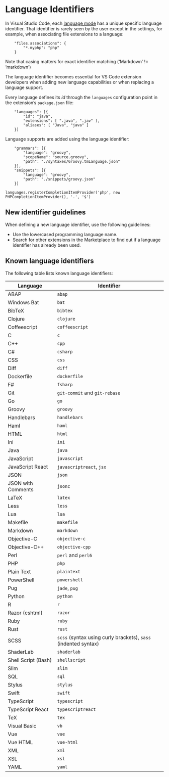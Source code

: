 Language Identifiers
====================

In Visual Studio Code, each [language mode](/docs/languages/overview.md#changing-the-language-for-the-selected-file) has a unique specific language identifier. That identifier is rarely seen by the user except in the settings, for example, when associating file extensions to a language:

        "files.associations": {
            "*.myphp": "php"
        }

Note that casing matters for exact identifier matching (‘Markdown’ != ‘markdown’)

The language identifier becomes essential for VS Code extension developers when adding new language capabilities or when replacing a language support.

Every language defines its *id* through the `languages` configuration point in the extension’s `package.json` file:

        "languages": [{
            "id": "java",
            "extensions": [ ".java", ".jav" ],
            "aliases": [ "Java", "java" ]
        }]

Language supports are added using the language identifier:

        "grammars": [{
            "language": "groovy",
            "scopeName": "source.groovy",
            "path": "./syntaxes/Groovy.tmLanguage.json"
        }],
        "snippets": [{
            "language": "groovy",
            "path": "./snippets/groovy.json"
        }]

    languages.registerCompletionItemProvider('php', new PHPCompletionItemProvider(), '.', '$')

New identifier guidelines
-------------------------

When defining a new language identifier, use the following guidelines:

-   Use the lowercased programming language name.
-   Search for other extensions in the Marketplace to find out if a language identifier has already been used.

Known language identifiers
--------------------------

The following table lists known language identifiers:

<table><thead><tr class="header"><th>Language</th><th>Identifier</th></tr></thead><tbody><tr class="odd"><td>ABAP</td><td><code>abap</code></td></tr><tr class="even"><td>Windows Bat</td><td><code>bat</code></td></tr><tr class="odd"><td>BibTeX</td><td><code>bibtex</code></td></tr><tr class="even"><td>Clojure</td><td><code>clojure</code></td></tr><tr class="odd"><td>Coffeescript</td><td><code>coffeescript</code></td></tr><tr class="even"><td>C</td><td><code>c</code></td></tr><tr class="odd"><td>C++</td><td><code>cpp</code></td></tr><tr class="even"><td>C#</td><td><code>csharp</code></td></tr><tr class="odd"><td>CSS</td><td><code>css</code></td></tr><tr class="even"><td>Diff</td><td><code>diff</code></td></tr><tr class="odd"><td>Dockerfile</td><td><code>dockerfile</code></td></tr><tr class="even"><td>F#</td><td><code>fsharp</code></td></tr><tr class="odd"><td>Git</td><td><code>git-commit</code> and <code>git-rebase</code></td></tr><tr class="even"><td>Go</td><td><code>go</code></td></tr><tr class="odd"><td>Groovy</td><td><code>groovy</code></td></tr><tr class="even"><td>Handlebars</td><td><code>handlebars</code></td></tr><tr class="odd"><td>Haml</td><td><code>haml</code></td></tr><tr class="even"><td>HTML</td><td><code>html</code></td></tr><tr class="odd"><td>Ini</td><td><code>ini</code></td></tr><tr class="even"><td>Java</td><td><code>java</code></td></tr><tr class="odd"><td>JavaScript</td><td><code>javascript</code></td></tr><tr class="even"><td>JavaScript React</td><td><code>javascriptreact</code>, <code>jsx</code></td></tr><tr class="odd"><td>JSON</td><td><code>json</code></td></tr><tr class="even"><td>JSON with Comments</td><td><code>jsonc</code></td></tr><tr class="odd"><td>LaTeX</td><td><code>latex</code></td></tr><tr class="even"><td>Less</td><td><code>less</code></td></tr><tr class="odd"><td>Lua</td><td><code>lua</code></td></tr><tr class="even"><td>Makefile</td><td><code>makefile</code></td></tr><tr class="odd"><td>Markdown</td><td><code>markdown</code></td></tr><tr class="even"><td>Objective-C</td><td><code>objective-c</code></td></tr><tr class="odd"><td>Objective-C++</td><td><code>objective-cpp</code></td></tr><tr class="even"><td>Perl</td><td><code>perl</code> and <code>perl6</code></td></tr><tr class="odd"><td>PHP</td><td><code>php</code></td></tr><tr class="even"><td>Plain Text</td><td><code>plaintext</code></td></tr><tr class="odd"><td>PowerShell</td><td><code>powershell</code></td></tr><tr class="even"><td>Pug</td><td><code>jade</code>, <code>pug</code></td></tr><tr class="odd"><td>Python</td><td><code>python</code></td></tr><tr class="even"><td>R</td><td><code>r</code></td></tr><tr class="odd"><td>Razor (cshtml)</td><td><code>razor</code></td></tr><tr class="even"><td>Ruby</td><td><code>ruby</code></td></tr><tr class="odd"><td>Rust</td><td><code>rust</code></td></tr><tr class="even"><td>SCSS</td><td><code>scss</code> (syntax using curly brackets), <code>sass</code> (indented syntax)</td></tr><tr class="odd"><td>ShaderLab</td><td><code>shaderlab</code></td></tr><tr class="even"><td>Shell Script (Bash)</td><td><code>shellscript</code></td></tr><tr class="odd"><td>Slim</td><td><code>slim</code></td></tr><tr class="even"><td>SQL</td><td><code>sql</code></td></tr><tr class="odd"><td>Stylus</td><td><code>stylus</code></td></tr><tr class="even"><td>Swift</td><td><code>swift</code></td></tr><tr class="odd"><td>TypeScript</td><td><code>typescript</code></td></tr><tr class="even"><td>TypeScript React</td><td><code>typescriptreact</code></td></tr><tr class="odd"><td>TeX</td><td><code>tex</code></td></tr><tr class="even"><td>Visual Basic</td><td><code>vb</code></td></tr><tr class="odd"><td>Vue</td><td><code>vue</code></td></tr><tr class="even"><td>Vue HTML</td><td><code>vue-html</code></td></tr><tr class="odd"><td>XML</td><td><code>xml</code></td></tr><tr class="even"><td>XSL</td><td><code>xsl</code></td></tr><tr class="odd"><td>YAML</td><td><code>yaml</code></td></tr></tbody></table>
